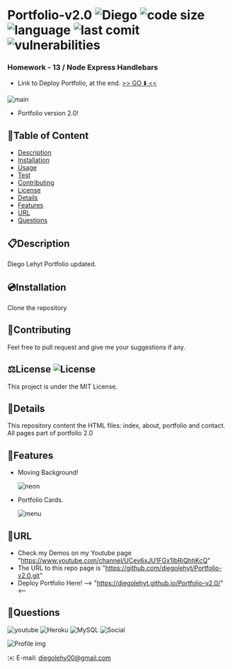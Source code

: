 # Portfolio-v2.0 ![Diego](https://img.shields.io/badge/version-v2.0.0-yellow) ![code size](https://img.shields.io/github/languages/code-size/diegolehyt/homework13) ![language](https://img.shields.io/github/languages/top/diegolehyt/homework13) ![last comit](https://img.shields.io/github/last-commit/diegolehyt/homework13) ![vulnerabilities](https://img.shields.io/snyk/vulnerabilities/github/diegolehyt/homework13) 
### Homework - 13 / Node Express Handlebars

- Link to Deploy Portfolio, at the end. [>> GO ⬇️ <<](#url)

![main](images/1.gif)

- Portfolio version 2.0!


## 📌Table of Content

* [Description](#description)
* [Installation](#installation)
* [Usage](#usage)
* [Test](#test)
* [Contributing](#contributing)
* [License](#license)
* [Details](#details)
* [Features](#features)
* [URL](#url)
* [Questions](#questions)

## 📋Description
Diego Lehyt Portfolio updated.


## 💿Installation
Clone the repository

## 🤝Contributing
Feel free to pull request and give me your suggestions if any.
          
## ⚖️License  ![License](https://img.shields.io/github/license/diegolehyt/homework13)
This project is under the MIT License.

## 📑Details

This repository content the HTML files: index, about, portfolio and contact. All pages part of portfolio 2.0

## 📀Features
- Moving Background!

  ![neon](images/2.gif)

- Portfolio Cards.

  ![menu](images/3.gif)

## 🔗URL  

- Check my Demos on my Youtube page "https://www.youtube.com/channel/UCev6xJU1FGx1IbRjQhtjKcQ"
- The URL to this repo page is "https://github.com/diegolehyt/Portfolio-v2.0.git"
- Deploy Portfolio Here! --> "https://diegolehyt.github.io/Portfolio-v2.0/" <--

## 👤Questions  
![youtube](https://img.shields.io/badge/YouTube-red?style=flat&logo=youtube)  ![Heroku](https://img.shields.io/badge/Heroku-purple?style=flat&logo=heroku)  ![MySQL](https://img.shields.io/badge/MySQL-9cf?style=flat&logo=mysql)  ![Social](https://img.shields.io/github/followers/diegolehyt?style=social) 

![Profile img](https://avatars1.githubusercontent.com/u/59458188?v=4)

✉️ E-mail: diegolehy00@gmail.com
